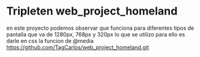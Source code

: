 # Tripleten web_project_homeland
en este proyecto podemos observar que funciona para diferentes tipos de pantalla que va de 1280px, 768px y 320px 
lo que se utilizo para ello es darle en css la funcion de @media
https://github.com/TagCarlos/web_project_homeland.git 